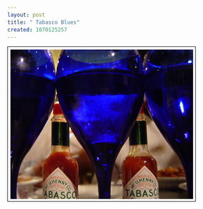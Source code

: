 ```yaml
--- 
layout: post
title: " Tabasco Blues"
created: 1070125257
---
```

<img alt="Blue Glasses" src="/files/glasses.png">
